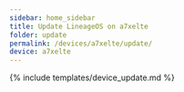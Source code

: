 ```yaml
---
sidebar: home_sidebar
title: Update LineageOS on a7xelte
folder: update
permalink: /devices/a7xelte/update/
device: a7xelte
---
```

{% include templates/device_update.md %}
